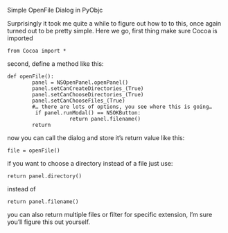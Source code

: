 Simple OpenFile Dialog in PyObjc

Surprisingly it took me quite a while to figure out how to to this, once again turned out to be pretty simple.
Here we go, first thing make sure Cocoa is imported

	from Cocoa import * 

second, define a method like this:

	def openFile():
	        panel = NSOpenPanel.openPanel()
	        panel.setCanCreateDirectories_(True)
	        panel.setCanChooseDirectories_(True)
	        panel.setCanChooseFiles_(True)
	        #… there are lots of options, you see where this is going…
	         if panel.runModal() == NSOKButton:
	                    return panel.filename()
	        return 

now you can call the dialog and store it’s return value like this:

	file = openFile()

if you want to choose a directory instead of a file just use:

	return panel.directory()

instead of 

	return panel.filename()

you can also return multiple files or filter for specific extension, I’m sure you’ll figure this out yourself.